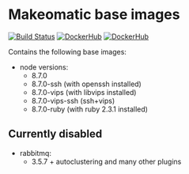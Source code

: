 # Makeomatic base images

[![Build Status](https://travis-ci.org/makeomatic/alpine-node.svg?branch=master)](https://travis-ci.org/makeomatic/alpine-node)
[![DockerHub](https://img.shields.io/badge/docker-available-blue.svg)](https://hub.docker.com/r/makeomatic/node)
[![DockerHub](https://img.shields.io/docker/pulls/makeomatic/node.svg)](https://hub.docker.com/r/makeomatic/node)

Contains the following base images:

* node versions:
  - 8.7.0
  - 8.7.0-ssh (with openssh installed)
  - 8.7.0-vips (with libvips installed)
  - 8.7.0-vips-ssh (ssh+vips)
  - 8.7.0-ruby (with ruby 2.3.1 installed)

## Currently disabled

* rabbitmq:
  - 3.5.7 + autoclustering and many other plugins
